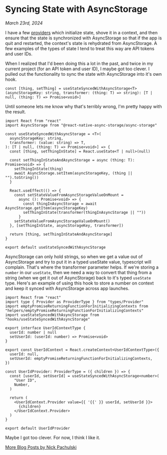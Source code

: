 # Syncing State with AsyncStorage

_March 23rd, 2024_

I have a few [providers](https://react.dev/reference/react/createContext#provider) which initialize state, shove it in a context, and then ensure that the state is synchronized with AsyncStorage so that if the app is quit and restarted, the context's state is rehydrated from AsyncStorage. A few examples of the types of state I tend to treat this way are API tokens and user IDs.

When I realized that I'd been doing this a lot in the past, and twice in my current project (for an API token and user ID), I maybe got too clever. I pulled out the functionality to sync the state with AsyncStorage into it's own hook.

```tsx
const [thing, setThing] = useStateSyncedWithAsyncStorage<T>(asyncStorageKey: string, transformer: (thing: T) => string): [T | null, (thing: T) => Promise<void>]
```

Until someone lets me know why that's terribly wrong, I'm pretty happy with the result.

```tsx
import React from "react"
import AsyncStorage from "@react-native-async-storage/async-storage"

const useStateSyncedWithAsyncStorage = <T>(
  asyncStorageKey: string,
  transformer: (value: string) => T,
): [T | null, (thing: T) => Promise<void>] => {
  const [thing, setThingInState] = React.useState<T | null>(null)

  const setThingInStateAndAsyncStorage = async (thing: T): Promise<void> => {
    setThingInState(thing)
    await AsyncStorage.setItem(asyncStorageKey, (thing || "").toString())
  }

  React.useEffect(() => {
    const setStateValueFromAsyncStorageValueOnMount =
      async (): Promise<void> => {
        const thingInAsyncStorage = await AsyncStorage.getItem(asyncStorageKey)
        setThingInState(transformer(thingInAsyncStorage || ""))
      }
    setStateValueFromAsyncStorageValueOnMount()
  }, [setThingInState, asyncStorageKey, transformer])

  return [thing, setThingInStateAndAsyncStorage]
}

export default useStateSyncedWithAsyncStorage
```

AsyncStorage can only hold strings, so when we get a value out of AsyncStorage and try to put it in a typed useState value, typescript will complain. That's where the transformer parameter helps. If we're storing a `number` in our `useState`, then we need a way to convert that thing from a string (when we get it out of AsyncStorage) back to it's typed `useState` type. Here's an example of using this hook to store a number on context and keep it synced with AsyncStorage across app launches.

```tsx
import React from "react"
import type { Provider as ProviderType } from "types/Provider"
import emptyPromiseReturningFunctionForInitializingContexts from "helpers/emptyPromiseReturningFunctionForInitializingContexts"
import useStateSyncedWithAsyncStorage from "hooks/useStateSyncedWithAsyncStorage"

export interface UserIdContextType {
  userId: number | null
  setUserId: (userId: number) => Promise<void>
}

export const UserIdContext = React.createContext<UserIdContextType>({
  userId: null,
  setUserId: emptyPromiseReturningFunctionForInitializingContexts,
})

const UserIdProvider: ProviderType = ({ children }) => {
  const [userId, setUserId] = useStateSyncedWithAsyncStorage<number>(
    "User ID",
    Number,
  )

  return (
    <UserIdContext.Provider value={{ '{{' }} userId, setUserId }}>
      {children}
    </UserIdContext.Provider>
  )
}

export default UserIdProvider
```

Maybe I got too clever. For now, I think I like it.

[More Blog Posts by Nick Pachulski](README.md)

